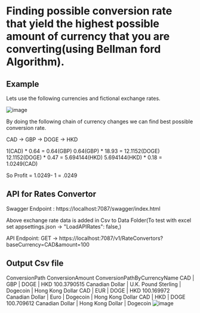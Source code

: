# Finding possible conversion rate that yield the highest possible amount of currency that you are converting(using Bellman ford Algorithm).

## Example
Lets use the following currencies and fictional exchange rates.

![image](https://user-images.githubusercontent.com/8210735/197097042-1ca617c7-3ded-423e-9031-2e9eef45f861.png)




By doing the following chain of currency changes we can find best possible conversion rate.

CAD -> GBP -> DOGE -> HKD

1(CAD) * 0.64 = 0.64(GBP)
0.64(GBP) * 18.93 = 12.1152(DOGE)
12.1152(DOGE) * 0.47 = 5.694144(HKD)
5.694144(HKD) * 0.18 = 1.0249(CAD)

So Profit = 1.0249- 1 = .0249


## API for Rates Convertor 
Swagger Endpoint : https://localhost:7087/swagger/index.html

Above exchange rate data is added in Csv to Data Folder(To test with excel set appsettings.json -> "LoadAPIRates": false,)

API Endpoint: GET -> https://localhost:7087/v1/RateConvertors?baseCurrency=CAD&amount=100

## Output Csv file 

ConversionPath	 ConversionAmount	 ConversionPathByCurrencyName
CAD | GBP | DOGE | HKD	100.3790515	 Canadian Dollar | U.K. Pound Sterling | Dogecoin | Hong Kong Dollar
CAD | EUR | DOGE | HKD	100.169972	 Canadian Dollar | Euro | Dogecoin | Hong Kong Dollar
CAD | HKD | DOGE	100.709612	 Canadian Dollar | Hong Kong Dollar | Dogecoin
![image](https://user-images.githubusercontent.com/8210735/197097394-605723e9-4a57-40e3-adb2-adf6b269dadf.png)


